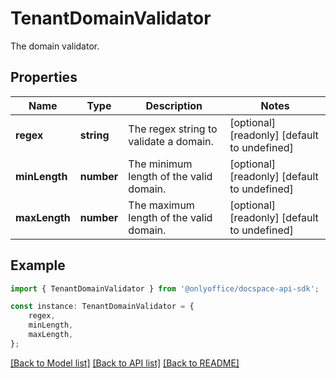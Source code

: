 # TenantDomainValidator

The domain validator.

## Properties

Name | Type | Description | Notes
------------ | ------------- | ------------- | -------------
**regex** | **string** | The regex string to validate a domain. | [optional] [readonly] [default to undefined]
**minLength** | **number** | The minimum length of the valid domain. | [optional] [readonly] [default to undefined]
**maxLength** | **number** | The maximum length of the valid domain. | [optional] [readonly] [default to undefined]

## Example

```typescript
import { TenantDomainValidator } from '@onlyoffice/docspace-api-sdk';

const instance: TenantDomainValidator = {
    regex,
    minLength,
    maxLength,
};
```

[[Back to Model list]](../README.md#documentation-for-models) [[Back to API list]](../README.md#documentation-for-api-endpoints) [[Back to README]](../README.md)

